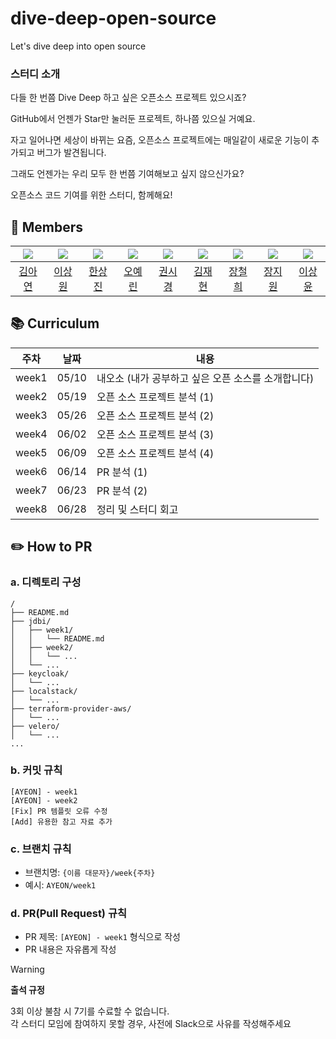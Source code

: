 # dive-deep-open-source
Let's dive deep into open source

### 스터디 소개

다들 한 번쯤 Dive Deep 하고 싶은 오픈소스 프로젝트 있으시죠?

GitHub에서 언젠가 Star만 눌러둔 프로젝트, 하나쯤 있으실 거예요.

자고 일어나면 세상이 바뀌는 요즘,
오픈소스 프로젝트에는 매일같이 새로운 기능이 추가되고 버그가 발견됩니다.

그래도 언젠가는 우리 모두 한 번쯤 기여해보고 싶지 않으신가요?

오픈소스 코드 기여를 위한 스터디, 함께해요!


## 👥 Members
| ![](https://github.com/yourzinc.png) | ![](https://github.com/97tkddnjs.png) | ![](https://github.com/.png) | ![](https://github.com/YelynnOh.png) | ![](https://github.com/kweonsikyung.png) | ![](https://github.com/kiku99.png) | ![](https://github.com/jang-namu.png) | ![](https://github.com/yucori.png) | ![](https://github.com/falconlee236.png) |   
|:--:|:--:|:--:|:--:|:--:|:--:|:--:|:--:|:--:|
| [김아연](https://github.com/yourzinc) | [이상원](https://github.com/97tkddnjs) | [한상진](https://github.com/) | [오예린](https://github.com/YelynnOh) | [권시경](https://github.com/kweonsikyung) | [김재현](https://github.com/kiku99) | [장철희](https://github.com/jang-namu) | [장지원](https://github.com/yucori) | [이상윤](https://github.com/falconlee236) |

## 📚 Curriculum
| 주차               | 날짜      | 내용                             | 
|-------------------|-----------|-------------------------------|
| week1 | 05/10     | 내오소 (내가 공부하고 싶은 오픈 소스를 소개합니다) |
| week2 | 05/19     | 오픈 소스 프로젝트 분석 (1) |
| week3 | 05/26     | 오픈 소스 프로젝트 분석 (2) |
| week4 | 06/02     | 오픈 소스 프로젝트 분석 (3) |
| week5 | 06/09     | 오픈 소스 프로젝트 분석 (4) |
| week6 | 06/14     | PR 분석 (1) |
| week7 | 06/23     | PR 분석 (2) |
| week8 | 06/28     | 정리 및 스터디 회고 |

## ✏️ How to PR

### a. 디렉토리 구성

```
/
├── README.md
├── jdbi/
│   ├── week1/
│   │   └── README.md
│   ├── week2/
│   │   └── ...
│   └── ...
├── keycloak/
│   └── ...
├── localstack/
│   └── ...
├── terraform-provider-aws/
│   └── ...
├── velero/
│   └── ...
...
```

### b. 커밋 규칙
```
[AYEON] - week1
[AYEON] - week2
[Fix] PR 템플릿 오류 수정
[Add] 유용한 참고 자료 추가
```

### c. 브랜치 규칙
- 브랜치명: `{이름 대문자}/week{주차}` 
- 예시: `AYEON/week1`

### d. PR(Pull Request) 규칙
- PR 제목: `[AYEON] - week1` 형식으로 작성
- PR 내용은 자유롭게 작성

> [!WARNING]
> 
> **출석 규정**
> 
> 3회 이상 불참 시 7기를 수료할 수 없습니다.    
> 각 스터디 모임에 참여하지 못할 경우, 사전에 Slack으로 사유를 작성해주세요

